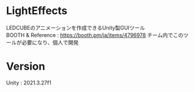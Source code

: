 # LightEffects
LEDCUBEのアニメーションを作成できるUnity製GUIツール  
BOOTH & Reference : https://booth.pm/ja/items/4796978
チーム内でこのツールが必要になり、個人で開発

# Version

Unity : 2021.3.27f1
